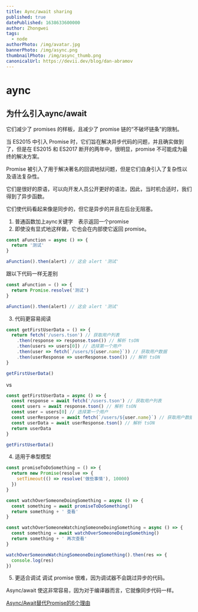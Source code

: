 ```yaml
---
title: Aync/await sharing
published: true
datePublished: 1638633600000
author: Zhongwei
tags:
  - node
authorPhoto: /img/avatar.jpg
bannerPhoto: /img/async.png
thumbnailPhoto: /img/async_thumb.png
canonicalUrl: https://devii.dev/blog/dan-abramov
---
```

# aync

## 为什么引入aync/await

它们减少了 promises 的样板，且减少了 promise 链的“不破坏链条”的限制。

当 ES2015 中引入 Promise 时，它们旨在解决异步代码的问题，并且确实做到了，但是在 ES2015 和 ES2017 断开的两年中，很明显，promise 不可能成为最终的解决方案。

Promise 被引入了用于解决著名的回调地狱问题，但是它们自身引入了复杂性以及语法复杂性。

它们是很好的原语，可以向开发人员公开更好的语法，因此，当时机合适时，我们得到了异步函数。

它们使代码看起来像是同步的，但它是异步的并且在后台无阻塞。

1. 普通函数加上aync关键字　表示返回一个promise
2. 即使没有显式地这样做，它也会在内部使它返回 promise。

```ts
const aFunction = async () => {
  return '测试'
}

aFunction().then(alert) // 这会 alert '测试'
```

跟以下代码一样无差别
```ts
const aFunction = () => {
  return Promise.resolve('测试')
}

aFunction().then(alert) // 这会 alert '测试'
```
3. 代码更容易阅读
```ts
const getFirstUserData = () => {
  return fetch('/users.tson') // 获取用户列表
    .then(response => response.tson()) // 解析 tsON
    .then(users => users[0]) // 选择第一个用户
    .then(user => fetch(`/users/${user.name}`)) // 获取用户数据
    .then(userResponse => userResponse.tson()) // 解析 tsON
}

getFirstUserData()
```
vs

```ts
const getFirstUserData = async () => {
  const response = await fetch('/users.tson') // 获取用户列表
  const users = await response.tson() // 解析 tsON
  const user = users[0] // 选择第一个用户
  const userResponse = await fetch(`/users/${user.name}`) // 获取用户数据
  const userData = await userResponse.tson() // 解析 tsON
  return userData
}

getFirstUserData()
```
4. 适用于串型模型

```ts
const promiseToDoSomething = () => {
  return new Promise(resolve => {
    setTimeout(() => resolve('做些事情'), 10000)
  })
}

const watchOverSomeoneDoingSomething = async () => {
  const something = await promiseToDoSomething()
  return something + ' 查看'
}

const watchOverSomeoneWatchingSomeoneDoingSomething = async () => {
  const something = await watchOverSomeoneDoingSomething()
  return something + ' 再次查看'
}

watchOverSomeoneWatchingSomeoneDoingSomething().then(res => {
  console.log(res)
})
```
5. 更适合调试
调试 promise 很难，因为调试器不会跳过异步的代码。

Async/await 使这非常容易，因为对于编译器而言，它就像同步代码一样。

[Async/Await替代Promise的6个理由](https://www.cnblogs.com/fundebug/p/6667725.html)